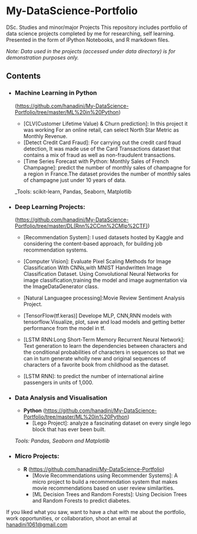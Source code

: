 # My-DataScience-Portfolio
DSc. Studies and minor/major Projects 
This repository includes portfolio of data science projects completed by me for researching, self learning. Presented in the form of iPython Notebooks, and R markdown files.


_Note: Data used in the projects (accessed under data directory) is for demonstration purposes only._

## Contents

- ### Machine Learning in Python 
	(https://github.com/hanadini/My-DataScience-Portfolio/tree/master/ML%20in%20Python)

	- [CLV(Customer Lifetime Value) & Churn prediction]: In this project it was working For an online retail, can select North Star Metric as Monthly Revenue.
	- [Detect Credit Card Fraud]: For carrying out the credit card fraud detection, It was made use of the Card Transactions dataset that contains a mix of fraud as well as non-fraudulent transactions.
	- [Time Series Forecast with Python: Monthly Sales of French Champagne]: predict the number of monthly sales of champagne for a region in France.The dataset provides the number of monthly sales of champagne just under 10 years of data.
	
	_Tools: scikit-learn, Pandas, Seaborn, Matplotlib 

- ### Deep Learning Projects: 
	(https://github.com/hanadini/My-DataScience-Portfolio/tree/master/DL(Rnn%2CCnn%2CMlp%2CTF))
	- [Recommendation System]: I used datasets hosted by Kaggle and considering the content-based approach, for building job recommendation systems.

	- [Computer Vision]: Evaluate Pixel Scaling Methods for Image Classification With CNNs,with MNIST Handwritten Image Classification Dataset. Using Convolutional Neural Networks for image classification,training the model and image augmentation via the ImageDataGenerator class.
	
	- [Natural Languagee processing]:Movie Review Sentiment Analysis Project.

	- [TensorFlow(tf.keras)] Develope MLP, CNN,RNN models with tensorflow.Visualize, plot, save and load models and getting better performance from the model in tf.

	- [LSTM RNN:Long Short-Term Memory Recurrent Neural Network]: Text generation to learn the dependencies between characters and the conditional probabilities of characters in sequences so that we can in turn generate wholly new and original sequences of characters of a favorite book from childhood as the dataset.
	
	- [LSTM RNN]: to predict the number of international airline passengers in units of 1,000.  

- ### Data Analysis and Visualisation
	- __Python__ 
		(https://github.com/hanadini/My-DataScience-Portfolio/tree/master/ML%20in%20Python)
		- [Lego Project]: analyze a fascinating dataset on every single lego block that has ever been built.
						
	_Tools: Pandas, Seaborn and Matplotlib_
				
	
- ### Micro Projects: 
	- __R__ 
		(https://github.com/hanadini/My-DataScience-Portfolio)
		- [Movie Recommendations using Recommender Systems]: A micro project to build a recommendation system that makes movie recommendations based on user review similarities.
		- [ML Decision Trees and Random Forests]: Using Decision Trees and Random Forests to predict diabetes.

If you liked what you saw, want to have a chat with me about the portfolio, work opportunities, or collaboration, shoot an email at 
hanadini1061@gmail.com
